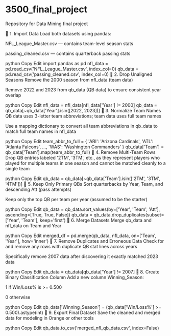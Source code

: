 # 3500_final_project
Repository for Data Mining final project

🔹 1. Import Data
Load both datasets using pandas:

NFL_League_Master.csv — contains team-level season stats

passing_cleaned.csv — contains quarterback passing stats

python
Copy
Edit
import pandas as pd
nfl_data = pd.read_csv('NFL_League_Master.csv', index_col=0)
qb_data = pd.read_csv('passing_cleaned.csv', index_col=0)
🔹 2. Drop Unaligned Seasons
Remove the 2000 season from nfl_data (team data)

Remove 2022 and 2023 from qb_data (QB data) to ensure consistent year overlap

python
Copy
Edit
nfl_data = nfl_data[nfl_data['Year'] != 2000]
qb_data = qb_data[~qb_data['Year'].isin([2022, 2023])]
🔹 3. Normalize Team Names
QB data uses 3-letter team abbreviations; team data uses full team names

Use a mapping dictionary to convert all team abbreviations in qb_data to match full team names in nfl_data

python
Copy
Edit
team_abbr_to_full = {
    'ARI': 'Arizona Cardinals', 'ATL': 'Atlanta Falcons', ..., 'WAS': 'Washington Commanders'
}
qb_data['Team'] = qb_data['Team'].map(team_abbr_to_full)
🔹 4. Remove Multi-Team Rows
Drop QB entries labeled '2TM', '3TM', etc., as they represent players who played for multiple teams in one season and cannot be matched cleanly to a single team

python
Copy
Edit
qb_data = qb_data[~qb_data['Team'].isin(['2TM', '3TM', '4TM'])]
🔹 5. Keep Only Primary QBs
Sort quarterbacks by Year, Team, and descending Att (pass attempts)

Keep only the top QB per team per year (assumed to be the starter)

python
Copy
Edit
qb_data = qb_data.sort_values(by=['Year', 'Team', 'Att'], ascending=[True, True, False])
qb_data = qb_data.drop_duplicates(subset=['Year', 'Team'], keep='first')
🔹 6. Merge Datasets
Merge qb_data and nfl_data on Team and Year

python
Copy
Edit
merged_df = pd.merge(qb_data, nfl_data, on=['Team', 'Year'], how='inner')
🔹 7. Remove Duplicates and Erroneous Data
Check for and remove any rows with duplicate QB stat lines across years

Specifically remove 2007 data after discovering it exactly matched 2023 data

python
Copy
Edit
qb_data = qb_data[qb_data['Year'] != 2007]
🔹 8. Create Binary Classification Column
Add a new column Winning_Season:

1 if Win/Loss% is >= 0.500

0 otherwise

python
Copy
Edit
qb_data['Winning_Season'] = (qb_data['Win/Loss%'] >= 0.500).astype(int)
🔹 9. Export Final Dataset
Save the cleaned and merged data for modeling in Orange or other tools

python
Copy
Edit
qb_data.to_csv('merged_nfl_qb_data.csv', index=False)